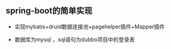 spring-boot的简单实现
---
  - 实现mybatis+druid数据连接池+pagehelper插件+Mapper插件
  
  - 数据库为mysql ，sql语句为dubbo项目中的登录表
